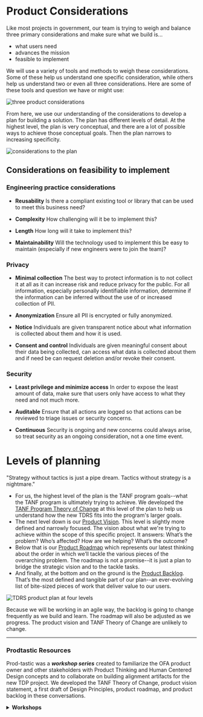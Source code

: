 # Product Considerations
Like most projects in government, our team is trying to weigh and balance three primary considerations and make sure what we build is...
* what users need
* advances the mission
* feasible to implement

We will use a variety of tools and methods to weigh these considerations. Some of these help us understand one specific consideration, while others help us understand two or even all three considerations. Here are some of these tools and question we have or might use:

![three product considerations](https://i.imgur.com/0Zf24DK.png)

From here, we use our understanding of the considerations to develop a plan for building a solution. The plan has different levels of detail. At the highest level, the plan is very conceptual, and there are a lot of possible ways to achieve those conceptual goals. Then the plan narrows to increasing specificity.

![considerations to the plan](https://i.imgur.com/jLVwsJn.png)

## Considerations on feasibility to implement
### Engineering practice considerations
* **Reusability** Is there a compliant existing tool or library that can be used to meet this business need?

* **Complexity** How challenging will it be to implement this?

* **Length** How long will it take to implement this?

* **Maintainability** Will the technology used to implement this be easy to maintain (especially if new engineers were to join the team)?

### Privacy
* **Minimal collection** The best way to protect information is to not collect it at all as it can increase risk and reduce privacy for the public. For all information, especially personally identifiable information, determine if the information can be inferred without the use of or increased collection of PII.

* **Anonymization** Ensure all PII is encrypted or fully anonymized.

* **Notice** Individuals are given transparent notice about what information is collected about them and how it is used.

* **Consent and control** Individuals are given meaningful consent about their data being collected, can access what data is collected about them and if need be can request deletion and/or revoke their consent.


### Security
* **Least privilege and minimize access** In order to expose the least amount of data, make sure that users only have access to what they need and not much more.

* **Auditable** Ensure that all actions are logged so that actions can be reviewed to triage issues or security concerns.

* **Continuous** Security is ongoing and new concerns could always arise, so treat security as an ongoing consideration, not a one time event.


# Levels of planning

"Strategy without tactics is just a pipe dream. Tactics without strategy is a nightmare."

* For us, the highest level of the plan is the TANF program goals--what the TANF program is ultimately trying to achieve. We developed the [TANF Program Theory of Change](https://github.com/raft-tech/TANF-app/blob/develop/docs/Product-Strategy/Vision-and-Stakeholders.md#tanf-program-theory-of-change) at this level of the plan to help us understand how the new TDRS fits into the program's larger goals.
* The next level down is our [Product Vision](https://github.com/raft-tech/TANF-app/blob/develop/docs/Product-Strategy/Vision-and-Stakeholders.md#product-vision). This level is slightly more defined and narrowly focused. The vision about what we're trying to achieve within the scope of this specific project. It answers: What’s the problem? Who’s affected? How are we helping? What’s the outcome?
* Below that is our [Product Roadmap](https://app.mural.co/invitation/mural/raft2792/1629476801275?sender=laurenfrohlich3146&key=5328c2c6-a097-4b3d-bcf7-f2e551a01a72) which represents our latest thinking about the order in which we’ll tackle the various pieces of the overarching problem. The roadmap is not a promise--it is just a plan to bridge the strategic vision and to the tackle tasks.
* And finally, at the bottom and on the ground is the [Product Backlog](https://github.com/raft-tech/TANF-app/issues). That’s the most defined and tangible part of our plan--an ever-evolving list of bite-sized pieces of work that deliver value to our users.

![TDRS product plan at four levels](https://i.imgur.com/IUV7euD.png)

Because we will be working in an agile way, the backlog is going to change frequently as we build and learn. The roadmap will also be adjusted as we progress. The product vision and TANF Theory of Change are unlikely to change.

---

### Prodtastic Resources
Prod-tastic was a **_workshop series_** created to familiarize the OFA product owner and other stakeholders with Product Thinking and Human Centered Design concepts and to collaborate on building alignment artifacts for the new TDP project. We developed the TANF Theory of Change, product vision statement, a first draft of Design Principles, product roadmap, and product backlog in these conversations.


**<details><summary> Workshops</summary>**
    
[Gross Anatomy of an App](https://app.mural.co/t/gsa6/m/gsa6/1593633056023/5da6f5bf19d208f2961eb73df4634cbffc4bd411)
* Service-oriented architecture
* Frontend, Backend, Database, User Authorization
* Hosting
* 3rd Party Connections + APIs

[How We Make Software](https://app.mural.co/t/gsa6/m/gsa6/1593633082612/085d533c32c78e5cd3d8ae21b0d039b622655eb8)
* Agile
* User-Centered Design
* Defining the Work
* Writing Code

[Product Strategy](https://teams.microsoft.com/l/file/0631A2BC-3CB6-46A3-9D5B-C9B757198300?tenantId=d58addea-5053-4a80-8499-ba4d944910df&fileType=pptx&objectUrl=https%3A%2F%2Fhhsgov.sharepoint.com%2Fsites%2FTANFDataPortalOFA%2FShared%20Documents%2FGeneral%2FTeam%20Meetings%20%2B%20Presentations%2F2020%20June%20Prod-tastic%2FSharable%2C%201st%20Block_%20TDRS%20Prod-tastic%202.0%20Series_%20Product%20Vision%20_%20Roadmap.pptx&baseUrl=https%3A%2F%2Fhhsgov.sharepoint.com%2Fsites%2FTANFDataPortalOFA&serviceName=teams&threadId=19:f769bbcb029f4f02b55ae7fad90e310d@thread.skype&groupId=41f194a6-c1d3-4680-933e-c8ee7d17e287)
* A Product Thinking Framework
* Program Goals
* Product Vision
* Roadmap

[User Types + Personas](https://teams.microsoft.com/l/file/29692124-55FD-4150-B386-0F6DDEBE0CB5?tenantId=d58addea-5053-4a80-8499-ba4d944910df&fileType=pptx&objectUrl=https%3A%2F%2Fhhsgov.sharepoint.com%2Fsites%2FTANFDataPortalOFA%2FShared%20Documents%2FGeneral%2FTeam%20Meetings%20%2B%20Presentations%2F2020%20June%20Prod-tastic%2FSharable%2C%202nd%20Block_%20TDRS%20Prod-tastic%202.0%20Series_%20Design%20Principles%20_%20Personas.pptx&baseUrl=https%3A%2F%2Fhhsgov.sharepoint.com%2Fsites%2FTANFDataPortalOFA&serviceName=teams&threadId=19:f769bbcb029f4f02b55ae7fad90e310d@thread.skype&groupId=41f194a6-c1d3-4680-933e-c8ee7d17e287)
* Design Principles
* What are user types
* Refine our user types

[User Stories + Backlog Prioritization](https://teams.microsoft.com/l/file/8E0D04C5-542D-4337-B01B-B0F6782E03D8?tenantId=d58addea-5053-4a80-8499-ba4d944910df&fileType=pptx&objectUrl=https%3A%2F%2Fhhsgov.sharepoint.com%2Fsites%2FTANFDataPortalOFA%2FShared%20Documents%2FGeneral%2FTeam%20Meetings%20%2B%20Presentations%2F2020%20June%20Prod-tastic%2FSharable%2C%203rd%20Block_%20TDRS%20Prod-tastic%202.0%20Series_%20User%20Stories%20_%20priorization.pptx&baseUrl=https%3A%2F%2Fhhsgov.sharepoint.com%2Fsites%2FTANFDataPortalOFA&serviceName=teams&threadId=19:f769bbcb029f4f02b55ae7fad90e310d@thread.skype&groupId=41f194a6-c1d3-4680-933e-c8ee7d17e287)
* What’s a user story?
* How are user stories developed?
* What makes a good user story?
* How do we estimate effort?
* How do we prioritize them?

[DevOps](https://app.mural.co/t/gsa6/m/gsa6/1593461317883/8e4862ab79e1c566d1a105acef96d1ce6e783885)
* How does a user story become an app in production?
</details>